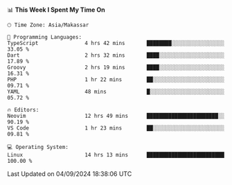 <!--START_SECTION:waka-->
📊 **This Week I Spent My Time On** 

```text
🕑︎ Time Zone: Asia/Makassar

💬 Programming Languages: 
TypeScript               4 hrs 42 mins       ████████░░░░░░░░░░░░░░░░░   33.05 % 
Dart                     2 hrs 32 mins       ████░░░░░░░░░░░░░░░░░░░░░   17.89 % 
Groovy                   2 hrs 19 mins       ████░░░░░░░░░░░░░░░░░░░░░   16.31 % 
PHP                      1 hr 22 mins        ██░░░░░░░░░░░░░░░░░░░░░░░   09.71 % 
YAML                     48 mins             █░░░░░░░░░░░░░░░░░░░░░░░░   05.72 % 

🔥 Editors: 
Neovim                   12 hrs 49 mins      ███████████████████████░░   90.19 % 
VS Code                  1 hr 23 mins        ██░░░░░░░░░░░░░░░░░░░░░░░   09.81 % 

💻 Operating System: 
Linux                    14 hrs 13 mins      █████████████████████████   100.00 % 
```


 Last Updated on 04/09/2024 18:38:06 UTC
<!--END_SECTION:waka-->
